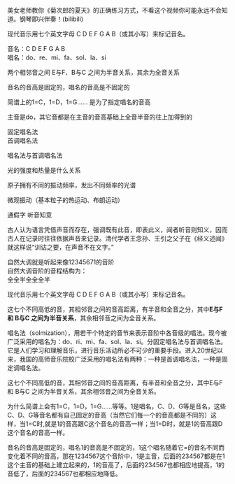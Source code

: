 
美女老师教你《菊次郎的夏天》的正确练习方式，不看这个视频你可能永远不会知道。钢琴即兴伴奏！(bilibili)  


现代音乐用七个英文字母 C D E F G A B（或其小写）来标记音名。  

音名：C D E F G A B    
唱名：do、re、mi、fa、sol、la、si  

两个相邻音之间 E与F、B与C 之间为半音关系，其余为全音关系  

音名的音高是固定的，唱名的音高是不固定的    

简谱上的1=C，1=D，1=G…… 是为了指定唱名的音高  

主音是do，其它音都是在主音的音高基础上全音半音的往上加得到的   





固定唱名法    
首调唱名法  



唱名法与首调唱名法  




光的强度和热量是什么关系  

原子拥有不同的振动频率，发出不同频率的光谱  

微观振动（基本粒子的热运动、布朗运动）  

通假字  听音知意  

古人认为语言凭借声音而存在，强调既有此音，即表此义，闻者听音则知义，因而古人在记录时往往依据声音来记录。清代学者王念孙、王引之父子在《经义述闻》就这样说“训诂之要，在声音不在文字。”  


自然大调就是听起来像12345671的音阶   
自然大调音阶的音程结构为：  
全全半全全全半   

现代音乐用七个英文字母 C D E F G A B（或其小写）来标记音名。

这七个不同高低的音，其相邻音之间的音高距离，有半音和全音之分，其中**E与F 和 B与C 之间为半音关系**，其余相邻音之间为全音关系。  







唱名法（solmization），用若干个特定的音节来表示音阶中各音级的唱法。现今被广泛采用的唱名为：do、ri、mi、fa、sol、la、si。分固定唱名法与首调唱名法。它是人们学习和理解音乐，进行音乐活动所必不可少的重要手段。进入20世纪以来，我国的高师音乐院校广泛采用的唱名法有两种：一种是首调唱名法，一种是固定调唱名法。



这七个不同高低的音，其相邻音之间的音高距离，有半音和全音之分，其中E与F 和 B与C 之间为半音关系，其余相邻音之间为全音关系。

为什么简谱上会有1=C，1=D，1=G……等等。1是唱名，C、D、G等是音名，这些C、D、G等音名都有自己固定的音高（当然它们每一个的音高都是不同的）这样，当1=C时,就是1的音高跟C这个音名的音高一样；当1=D时，就是1的音高跟D这个音名的音高一样。

音名的音高是固定的，唱名1的音高是不固定的，1这个唱名随着它=的音名不同而变化着不同的音高，那在1234567这个音阶中，1是主音，后面的234567都是在1这个主音的基础上建立起来的，1的音高了，后面的234567也都相应地提高，1的音低了，后面的234567也都相应地降低。













